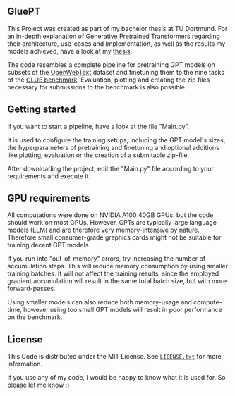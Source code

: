## GluePT
This Project was created as part of my bachelor thesis at TU Dortmund.
For an in-depth explanation of Generative Pretrained Transformers regarding their architecture, use-cases and implementation, as well as the results my models achieved, have a look at my [thesis](An_Empircial_Analysis_of_Self-built_GPT_Models_for_GLUE_Task_Performance_-_Simon_Richter.pdf).

The code resembles a complete pipeline for pretraining GPT models on subsets of the [OpenWebText](https://huggingface.co/datasets/Skylion007/openwebtext) dataset and finetuning them to the nine tasks of the [GLUE benchmark](gluebenchmark.com).
Evaluation, plotting and creating the zip files necessary for submissions to the benchmark is also possible.

## Getting started
If you want to start a pipeline, have a look at the file "Main.py".

It is used to configure the training setups, including the GPT model's sizes, the hyperparameters of pretraining and finetuning and optional additions like plotting, evaluation or the creation of a submitable zip-file.

After downloading the project, edit the "Main.py" file according to your requirements and execute it.

## GPU requirements
All computations were done on NVIDIA A100 40GB GPUs, but the code should work on most GPUs.
However, GPTs are typically large language models (LLM) and are therefore very memory-intensive by nature.
Therefore small consumer-grade graphics cards might not be suitable for training decent GPT models.

If you run into "out-of-memory" errors, try increasing the number of accumulation steps.
This will reduce memory consumption by using smaller training batches. It will not affect the training results, since the employed gradient accumulation will result in the same total batch size, but with more forward-passes.

Using smaller models can also reduce both memory-usage and compute-time, however using too small GPT models will result in poor performance on the benchmark.

## License
This Code is distributed under the MIT License. See [`LICENSE.txt`](LICENSE.txt) for more information.

If you use any of my code, I would be happy to know what it is used for. So please let me know :)
